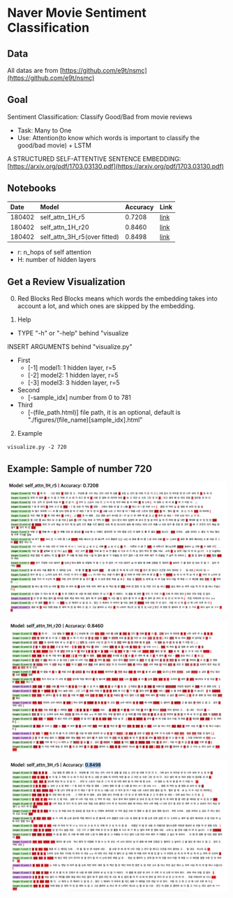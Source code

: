 # Naver Movie Sentiment Classification

## Data
All datas are from [https://github.com/e9t/nsmc](https://github.com/e9t/nsmc)

## Goal

Sentiment Classification: Classify Good/Bad from movie reviews

* Task: Many to One
* Use: Attention(to know which words is important to classify the good/bad movie) + LSTM

A STRUCTURED SELF-ATTENTIVE SENTENCE EMBEDDING: [https://arxiv.org/pdf/1703.03130.pdf](https://arxiv.org/pdf/1703.03130.pdf)

## Notebooks
|Date|Model|Accuracy|Link|
|:-|:-|:-|:-|
|180402|self_attn_1H_r5|0.7208|[link](https://nbviewer.jupyter.org/github/simonjisu/nsmc_study/blob/master/Notebooks/selfattn_1H_r5.ipynb)|
|180402|self_attn_1H_r20|0.8460|[link](https://nbviewer.jupyter.org/github/simonjisu/nsmc_study/blob/master/Notebooks/selfattn_1H_r20.ipynb)|
|180402|self_attn_3H_r5(over fitted)|0.8498|[link](https://nbviewer.jupyter.org/github/simonjisu/nsmc_study/blob/master/Notebooks/selfattn_3H_r5.ipynb)|

* r: n_hops of self attention
* H: number of hidden layers

## Get a Review Visualization

0. Red Blocks
Red Blocks means which words the embedding takes into account a lot, and which ones are skipped by the
embedding.

1. Help
* TYPE "-h" or "-help" behind "visualize

INSERT ARGUMENTS behind "visualize.py"
* First
    * [-1] model1: 1 hidden layer, r=5
    * [-2] model2: 1 hidden layer, r=5
    * [-3] model3: 3 hidden layer, r=5
* Second
    * [-sample_idx] number from 0 to 781
* Third
    * [-(file_path.html)] file path, it is an optional, default is "./figures/(file_name)[sample_idx].html"

2. Example

```
visualize.py -2 720
```

## Example: Sample of number 720

![](/figures/model1.png)

![](/figures/model2.png)

![](/figures/model3.png)